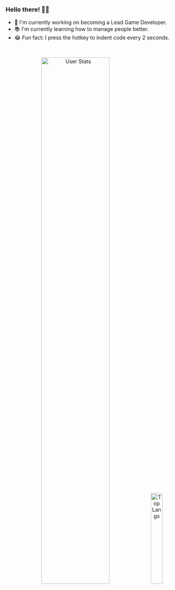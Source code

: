 ### Hello there! 👋🏻

- 🏅 I'm currently working on becoming a Lead Game Developer.
- 📚 I'm currently learning how to manage people better.
- 😂 Fun fact: I press the hotkey to indent code every 2 seconds.

<br>
<p align="center">
  <img alt="User Stats" src="https://github-readme-stats.vercel.app/api?username=JoanStinson&&show_icons=true&&theme=dark" width="60.25%"/>
  <img alt="Top Langs" src="https://github-readme-stats.vercel.app/api/top-langs/?username=JoanStinson&&theme=dark" width="25%"/>
</p>
